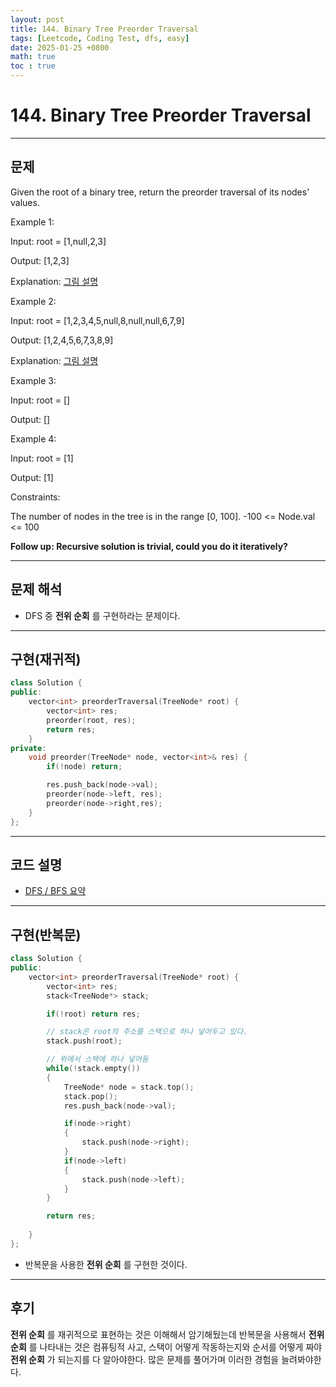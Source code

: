 ```yaml
---
layout: post
title: 144. Binary Tree Preorder Traversal
tags: [Leetcode, Coding Test, dfs, easy]
date: 2025-01-25 +0800
math: true
toc : true
---
```




# 144. Binary Tree Preorder Traversal


****


## 문제

Given the root of a binary tree, return the preorder traversal of its nodes' values.

 

Example 1:

Input: root = [1,null,2,3]

Output: [1,2,3]

Explanation: [그림 설명](https://leetcode.com/problems/binary-tree-preorder-traversal/description/)



Example 2:

Input: root = [1,2,3,4,5,null,8,null,null,6,7,9]

Output: [1,2,4,5,6,7,3,8,9]

Explanation: [그림 설명](https://leetcode.com/problems/binary-tree-preorder-traversal/description/)



Example 3:

Input: root = []

Output: []

Example 4:

Input: root = [1]

Output: [1]

 

Constraints:

The number of nodes in the tree is in the range [0, 100].
-100 <= Node.val <= 100
 

**Follow up: Recursive solution is trivial, could you do it iteratively?**


****


## 문제 해석

- DFS 중 **전위 순회** 를 구현하라는 문제이다.


****


## 구현(재귀적)

```cpp
class Solution {
public:
    vector<int> preorderTraversal(TreeNode* root) {
        vector<int> res;
        preorder(root, res);
        return res;
    }
private:
    void preorder(TreeNode* node, vector<int>& res) {
        if(!node) return;

        res.push_back(node->val);
        preorder(node->left, res);
        preorder(node->right,res);
    }
};
```


****


## 코드 설명

- [DFS / BFS 요약](https://pangyokyk.github.io/2025/01/25/DFS-BFS/)


****


## 구현(반복문)

```cpp
class Solution {
public:
    vector<int> preorderTraversal(TreeNode* root) {
        vector<int> res;
        stack<TreeNode*> stack;

        if(!root) return res;

        // stack은 root의 주소를 스택으로 하나 넣어두고 있다.
        stack.push(root);

        // 위에서 스택에 하나 넣어둠
        while(!stack.empty())
        {
            TreeNode* node = stack.top();
            stack.pop();
            res.push_back(node->val);

            if(node->right)
            {
                stack.push(node->right);
            }
            if(node->left)
            {
                stack.push(node->left);
            }
        }

        return res;
        
    }
};
```

- 반복문을 사용한 **전위 순회** 를 구현한 것이다.


****


## 후기

**전위 순회** 를 재귀적으로 표현하는 것은 이해해서 암기해뒀는데 반복문을 사용해서 **전위 순회** 를 나타내는 것은 컴퓨팅적 사고, 스택이 어떻게 작동하는지와 순서를 어떻게 짜야 **전위 순회** 가 되는지를 다 알아야한다. 많은 문제를 풀어가며 이러한 경험을 늘려봐야한다.
